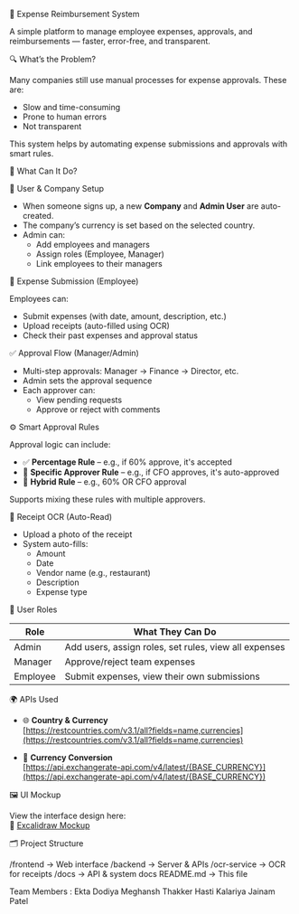 💼 Expense Reimbursement System

A simple platform to manage employee expenses, approvals, and reimbursements — faster, error-free, and transparent.

🔍 What’s the Problem?

Many companies still use manual processes for expense approvals. These are:

- Slow and time-consuming  
- Prone to human errors  
- Not transparent  

This system helps by automating expense submissions and approvals with smart rules.

🚀 What Can It Do?

👥 User & Company Setup

- When someone signs up, a new **Company** and **Admin User** are auto-created.
- The company’s currency is set based on the selected country.
- Admin can:
  - Add employees and managers
  - Assign roles (Employee, Manager)
  - Link employees to their managers

🧾 Expense Submission (Employee)

Employees can:

- Submit expenses (with date, amount, description, etc.)
- Upload receipts (auto-filled using OCR)
- Check their past expenses and approval status

✅ Approval Flow (Manager/Admin)

- Multi-step approvals: Manager → Finance → Director, etc.
- Admin sets the approval sequence
- Each approver can:
  - View pending requests
  - Approve or reject with comments

⚙️ Smart Approval Rules

Approval logic can include:

- ✅ **Percentage Rule** – e.g., if 60% approve, it's accepted
- 👤 **Specific Approver Rule** – e.g., if CFO approves, it's auto-approved
- 🧠 **Hybrid Rule** – e.g., 60% OR CFO approval

Supports mixing these rules with multiple approvers.


📸 Receipt OCR (Auto-Read)

- Upload a photo of the receipt  
- System auto-fills:
  - Amount
  - Date
  - Vendor name (e.g., restaurant)
  - Description
  - Expense type



🔐 User Roles

| Role     | What They Can Do                               |
|----------|------------------------------------------------|
| Admin    | Add users, assign roles, set rules, view all expenses |
| Manager  | Approve/reject team expenses                   |
| Employee | Submit expenses, view their own submissions    |


🌍 APIs Used

- 🌐 **Country & Currency**  
  [https://restcountries.com/v3.1/all?fields=name,currencies](https://restcountries.com/v3.1/all?fields=name,currencies)

- 💱 **Currency Conversion**  
  [https://api.exchangerate-api.com/v4/latest/{BASE_CURRENCY}](https://api.exchangerate-api.com/v4/latest/{BASE_CURRENCY})

🖼️ UI Mockup

View the interface design here:  
🔗 [Excalidraw Mockup](https://link.excalidraw.com/l/65VNwvy7c4X/4WSLZDTrhkA)


🗂️ Project Structure 

/frontend → Web interface
/backend → Server & APIs
/ocr-service → OCR for receipts
/docs → API & system docs
README.md → This file


Team Members :
Ekta Dodiya 
Meghansh Thakker
Hasti Kalariya
Jainam Patel
